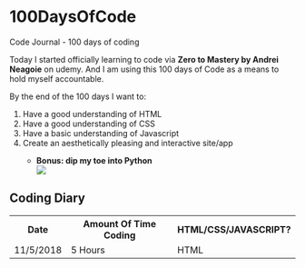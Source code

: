 
# 100DaysOfCode
Code Journal - 100 days of coding
<body>
<p> Today I started officially learning to code via <strong>Zero to Mastery by Andrei Neagoie</strong> on udemy. And I am using this 100 days of Code as a means to hold myself accountable.<br> 
  
  By the end of the 100 days I want to:
  <ol>
    <li> Have a good understanding of HTML</li>
    <li> Have a good understanding of CSS</li>
    <li> Have a basic understanding of Javascript</li>
    <li> Create an aesthetically pleasing and interactive site/app</li>
    <ul>
      <li><strong> Bonus: dip my toe into Python</strong></li>
      <img src="https://i.imgur.com/uzydpNZ.jpg" width:"90" heigth:"90">
    </ul>
</ol>
</p>
<h2> Coding Diary </h2>
<table>
  <tr>
    <th>Date</th>
    <th>Amount Of Time Coding</th>
    <th>HTML/CSS/JAVASCRIPT?</th>
  </tr>
  <tr>
    <td>11/5/2018</td>
    <td>5 Hours</td>
    <td>HTML</td>
  </tr>
  </tr>
</table>
</body>
